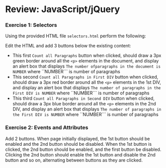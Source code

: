 # Review: JavaScript/jQuery

### Exercise 1: Selectors
Using the provided HTML file ```selectors.html``` perform the following:

Edit the HTML and add 3 buttons below the existing content:
* This first ```Count all Paragraphs``` button when clicked, should draw a 3px green border around all the ```<p>``` elements in the document, and display an alert box that displays ```The number ofparagraphs in the document is NUMBER``` where ``NUMBER``` is number of paragraphs
* This second ```Count all Paragraphs in First DIV``` button when clicked, should draw a 3px red border around all the ```<p>``` elements in the 1st DIV, and display an alert box that displays ```The number of paragraphs in the First DIV is NUMBER``` where ``NUMBER``` is number of paragraphs
* This third ```Count all Paragraphs in Second DIV``` button when clicked, should draw a 3px blue border around all the ```<p>``` elements in the 2nd DIV, and display an alert box that displays ```The number of paragraphs in the First DIV is NUMBER``` where ``NUMBER``` is number of paragraphs

### Exercise 2: Events and Attributes
Add 2 buttons. When page initially displayed, the 1st button should be enabled and the 2nd button should be disabled. When the 1st button is clicked, the 2nd button should be enabled, and the first button be disabled. Clicking the 2nd button should enable the 1st button and disable the 2nd button and so on, alternating between buttons as they are clicked.
